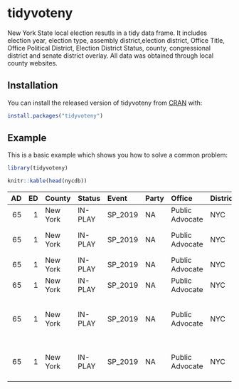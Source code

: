 
<!-- README.md is generated from README.Rmd. Please edit that file -->
tidyvoteny
==========

<!-- badges: start -->
<!-- badges: end -->
New York State local election resutls in a tidy data frame. It includes election year, election type, assembly district,election district, Office Title, Office Political District, Election District Status, county, congressional district and senate district overlay. All data was obtained through local county websites.

Installation
------------

You can install the released version of tidyvoteny from [CRAN](https://CRAN.R-project.org) with:

``` r
install.packages("tidyvoteny")
```

Example
-------

This is a basic example which shows you how to solve a common problem:

``` r
library(tidyvoteny)

knitr::kable(head(nycdb))
```

|   AD|   ED| County   | Status  | Event    | Party | Office          | District |  key| Unit.Name                           |  elect\_dist|  council\_district|  senate\_district|  cong\_district|  muni\_dist| variable |  votes|
|----:|----:|:---------|:--------|:---------|:------|:----------------|:---------|----:|:------------------------------------|------------:|------------------:|-----------------:|---------------:|-----------:|:---------|------:|
|   65|    1| New York | IN-PLAY | SP\_2019 | NA    | Public Advocate | NYC      |    1| Public Counter                      |        65001|                  1|                26|              10|        1001| Tally    |    137|
|   65|    1| New York | IN-PLAY | SP\_2019 | NA    | Public Advocate | NYC      |    1| Manually Counted Emergency          |        65001|                  1|                26|              10|        1001| Tally    |      0|
|   65|    1| New York | IN-PLAY | SP\_2019 | NA    | Public Advocate | NYC      |    1| Absentee / Military                 |        65001|                  1|                26|              10|        1001| Tally    |      5|
|   65|    1| New York | IN-PLAY | SP\_2019 | NA    | Public Advocate | NYC      |    1| Affidavit                           |        65001|                  1|                26|              10|        1001| Tally    |      0|
|   65|    1| New York | IN-PLAY | SP\_2019 | NA    | Public Advocate | NYC      |    1| Melissa Mark-Viverito (Fix the MTA) |        65001|                  1|                26|              10|        1001| Tally    |     24|
|   65|    1| New York | IN-PLAY | SP\_2019 | NA    | Public Advocate | NYC      |    1| Michael A. Blake (For The People)   |        65001|                  1|                26|              10|        1001| Tally    |      9|
